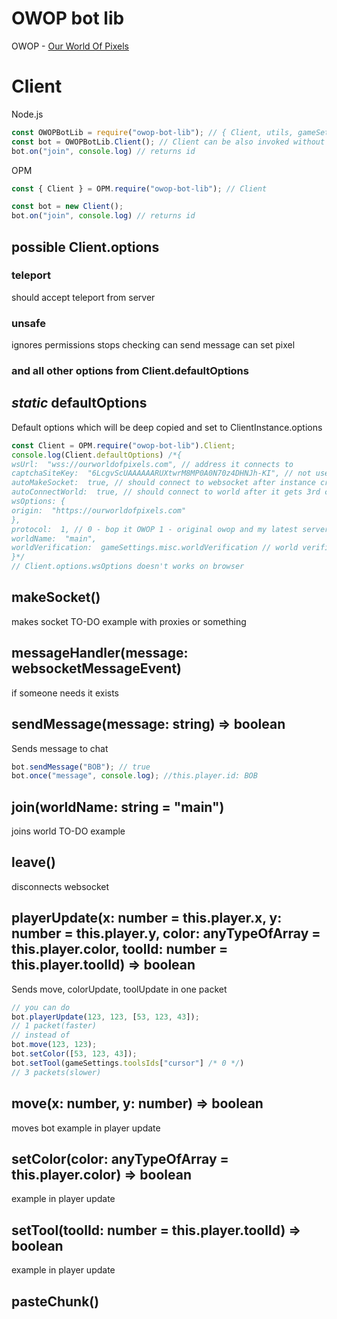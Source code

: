 
# OWOP bot lib
OWOP - [Our World Of Pixels](https://ourworldofpixels.com/)

# Client

Node.js
```js
const OWOPBotLib = require("owop-bot-lib"); // { Client, utils, gameSettings, WebSocket, Canvas }
const bot = OWOPBotLib.Client(); // Client can be also invoked without new and instanceof will work normally
bot.on("join", console.log) // returns id 
```
OPM
```js 
const { Client } = OPM.require("owop-bot-lib"); // Client

const bot = new Client();
bot.on("join", console.log) // returns id 
```

## possible Client.options

### teleport
should accept teleport from server
### unsafe
ignores permissions
stops checking
can send message
can set pixel
### and all other options from Client.defaultOptions

## *static* defaultOptions
Default options which will be deep copied and set to ClientInstance.options
```js
const Client = OPM.require("owop-bot-lib").Client;
console.log(Client.defaultOptions) /*{
wsUrl:  "wss://ourworldofpixels.com", // address it connects to
captchaSiteKey:  "6LcgvScUAAAAAARUXtwrM8MP0A0N70z4DHNJh-KI", // not used
autoMakeSocket:  true, // should connect to websocket after instance created
autoConnectWorld:  true, // should connect to world after it gets 3rd captcha state
wsOptions: {
origin:  "https://ourworldofpixels.com"
},
protocol:  1, // 0 - bop it OWOP 1 - original owop and my latest server
worldName:  "main",
worldVerification:  gameSettings.misc.worldVerification // world verification code default 25565
}*/
// Client.options.wsOptions doesn't works on browser
```

## makeSocket()
makes socket
TO-DO example with proxies or something
## messageHandler(message: websocketMessageEvent)
if someone needs it exists
## sendMessage(message: string) => boolean
Sends message to chat
```js
bot.sendMessage("BOB"); // true
bot.once("message", console.log); //this.player.id: BOB
```

## join(worldName: string = "main")
joins world
TO-DO example
## leave()
disconnects websocket
## playerUpdate(x: number = this.player.x, y: number = this.player.y, color: anyTypeOfArray = this.player.color, toolId: number  = this.player.toolId) => boolean
Sends move, colorUpdate, toolUpdate in one packet
```js
// you can do
bot.playerUpdate(123, 123, [53, 123, 43]);
// 1 packet(faster)
// instead of 
bot.move(123, 123);
bot.setColor([53, 123, 43]);
bot.setTool(gameSettings.toolsIds["cursor"] /* 0 */)
// 3 packets(slower)
```
## move(x: number, y: number) => boolean
moves bot
example in player update
## setColor(color: anyTypeOfArray = this.player.color) => boolean
example in player update
## setTool(toolId: number = this.player.toolId) => boolean
example in player update
## pasteChunk()